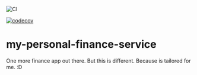 ![CI](https://github.com/matheuscas/my-personal-finance-service/actions/workflows/ci.yml/badge.svg)

[![codecov](https://codecov.io/github/matheuscas/my-personal-finance-service/branch/main/graph/badge.svg?token=woDUj6cpcy)](https://codecov.io/github/matheuscas/my-personal-finance-service)

# my-personal-finance-service
One more finance app out there. But this is different. Because is tailored for me. :D
